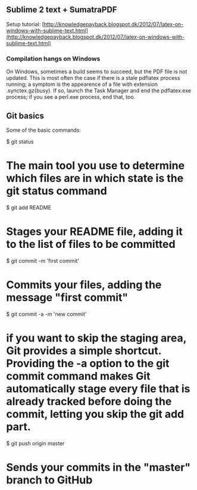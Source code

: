 ## Sublime 2 text + SumatraPDF ##

Setup tutorial: [http://knowledgepayback.blogspot.dk/2012/07/latex-on-windows-with-sublime-text.html](http://knowledgepayback.blogspot.dk/2012/07/latex-on-windows-with-sublime-text.html)

### Compilation hangs on Windows ###

On Windows, sometimes a build seems to succeed, but the PDF file is not updated. This is most often the case if there is a stale pdflatex process running; a symptom is the appearence of a file with extension .synctex.gz(busy). If so, launch the Task Manager and end the pdflatex.exe process; if you see a perl.exe process, end that, too.

## Git basics ##

Some of the basic commands:

$ git status
# The main tool you use to determine which files are in which state is the git status command

$ git add README
# Stages your README file, adding it to the list of files to be committed

$ git commit -m 'first commit'
# Commits your files, adding the message "first commit"

$ git commit -a -m 'new commit'
# if you want to skip the staging area, Git provides a simple shortcut. Providing the -a option to the git commit command makes Git automatically stage every file that is already tracked before doing the commit, letting you skip the git add part.

$ git push origin master
# Sends your commits in the "master" branch to GitHub
